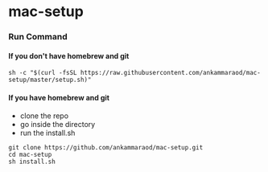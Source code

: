 # mac-setup

### Run Command
#### If you don't have homebrew and git
  `sh -c "$(curl -fsSL https://raw.githubusercontent.com/ankammaraod/mac-setup/master/setup.sh)"`

#### If you have homebrew and git
  - clone the repo
  - go inside the directory
  - run the install.sh
  
  ```
  git clone https://github.com/ankammaraod/mac-setup.git
  cd mac-setup
  sh install.sh
  ```
